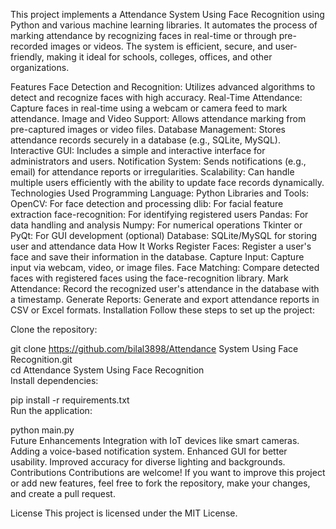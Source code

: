 This project implements a Attendance System Using Face Recognition using Python and various machine learning libraries. It automates the process of marking attendance by recognizing faces in real-time or through pre-recorded images or videos. The system is efficient, secure, and user-friendly, making it ideal for schools, colleges, offices, and other organizations.

Features
Face Detection and Recognition:
Utilizes advanced algorithms to detect and recognize faces with high accuracy.
Real-Time Attendance:
Capture faces in real-time using a webcam or camera feed to mark attendance.
Image and Video Support:
Allows attendance marking from pre-captured images or video files.
Database Management:
Stores attendance records securely in a database (e.g., SQLite, MySQL).
Interactive GUI:
Includes a simple and interactive interface for administrators and users.
Notification System:
Sends notifications (e.g., email) for attendance reports or irregularities.
Scalability:
Can handle multiple users efficiently with the ability to update face records dynamically.
Technologies Used
Programming Language: Python
Libraries and Tools:
OpenCV: For face detection and processing
dlib: For facial feature extraction
face-recognition: For identifying registered users
Pandas: For data handling and analysis
Numpy: For numerical operations
Tkinter or PyQt: For GUI development (optional)
Database: SQLite/MySQL for storing user and attendance data
How It Works
Register Faces:
Register a user's face and save their information in the database.
Capture Input:
Capture input via webcam, video, or image files.
Face Matching:
Compare detected faces with registered faces using the face-recognition library.
Mark Attendance:
Record the recognized user's attendance in the database with a timestamp.
Generate Reports:
Generate and export attendance reports in CSV or Excel formats.
Installation
Follow these steps to set up the project:

Clone the repository:

git clone https://github.com/bilal3898/Attendance System Using Face Recognition.git  
cd Attendance System Using Face Recognition  
Install dependencies:

pip install -r requirements.txt  
Run the application:

python main.py  
Future Enhancements
Integration with IoT devices like smart cameras.
Adding a voice-based notification system.
Enhanced GUI for better usability.
Improved accuracy for diverse lighting and backgrounds.
Contributions
Contributions are welcome! If you want to improve this project or add new features, feel free to fork the repository, make your changes, and create a pull request.

License
This project is licensed under the MIT License.
